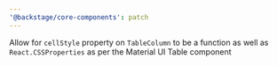 ```yaml
---
'@backstage/core-components': patch
---
```


Allow for `cellStyle` property on `TableColumn` to be a function as well as `React.CSSProperties` as per the Material UI Table component
